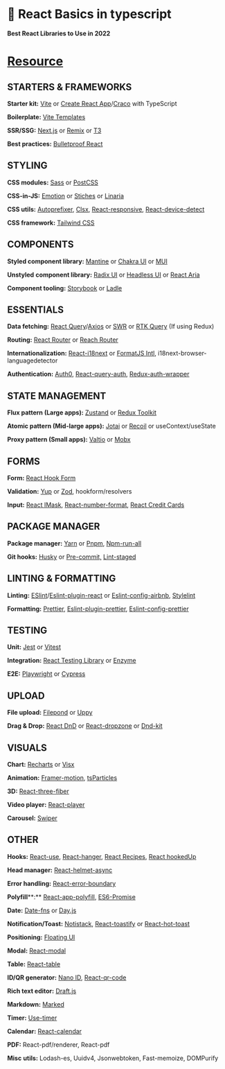 # 🔵 React Basics in typescript
**Best React Libraries to Use in 2022**

# [Resource](https://www.reddit.com/r/reactjs/search?q=flair_name%3A%22Resource%22&restrict_sr=1)

## **STARTERS & FRAMEWORKS**

**Starter kit:** [Vite](https://vitejs.dev/) or [Create React App](https://create-react-app.dev/)/[Craco](https://github.com/dilanx/craco) with TypeScript

**Boilerplate:** [Vite Templates](https://github.com/vitejs/awesome-vite)

**SSR/SSG:** [Next.js](https://nextjs.org/) or [Remix](https://remix.run/) or [T3](https://create.t3.gg/)

**Best practices:** [Bulletproof React](https://github.com/alan2207/bulletproof-react)

## **STYLING**

**CSS modules:** [Sass](https://sass-lang.com/) or [PostCSS](https://postcss.org/)

**CSS-in-JS:** [Emotion](https://emotion.sh/docs/introduction) or [Stiches](https://github.com/stitchesjs/stitches) or [Linaria](https://github.com/callstack/linaria)

**CSS utils:** [Autoprefixer](https://github.com/postcss/autoprefixer), [Clsx](https://github.com/lukeed/clsx), [React-responsive](https://github.com/yocontra/react-responsive), [React-device-detect](https://github.com/duskload/react-device-detect)

**CSS framework:** [Tailwind CSS](https://tailwindcss.com/)

## **COMPONENTS**

**Styled component library:** [Mantine](https://mantine.dev/) or [Chakra UI](https://chakra-ui.com/) or [MUI](https://mui.com/)

**Unstyled** **component library:** [Radix UI](https://www.radix-ui.com/) or [Headless UI](https://headlessui.com/) or [React Aria](https://react-spectrum.adobe.com/react-aria/)

**Component tooling:** [Storybook](https://storybook.js.org/) or [Ladle](https://ladle.dev/)

## **ESSENTIALS**

**Data fetching:** [React Query](https://tanstack.com/query/v4/?from=reactQueryV3&original=https://react-query-v3.tanstack.com/)/[Axios](https://github.com/axios/axios) or [SWR](https://swr.vercel.app/) or [RTK Query](https://redux-toolkit.js.org/rtk-query/overview) (If using Redux)

**Routing:** [React Router](https://reactrouter.com/) or [Reach Router](https://github.com/reach/router)

**Internationalization:** [React-i18next](https://react.i18next.com/) or [FormatJS Intl](https://formatjs.io/docs/intl/), i18next-browser-languagedetector

**Authentication:** [Auth0](https://github.com/auth0/auth0-react), [React-query-auth](https://github.com/alan2207/react-query-auth), [Redux-auth-wrapper](https://github.com/mjrussell/redux-auth-wrapper)

## **STATE MANAGEMENT**

**Flux pattern (Large apps):** [Zustand](https://github.com/pmndrs/zustand) or [Redux Toolkit](https://redux-toolkit.js.org/)

**Atomic pattern (Mid-large apps):** [Jotai](https://jotai.org/) or [Recoil](https://recoiljs.org/) or useContext/useState

**Proxy pattern (Small apps):** [Valtio](https://github.com/pmndrs/valtio) or [Mobx](https://mobx.js.org/README.html)

## **FORMS**

**Form:** [React Hook Form](https://react-hook-form.com/)

**Validation:** [Yup](https://github.com/jquense/yup) or [Zod](https://github.com/colinhacks/zod), hookform/resolvers

**Input:** [React IMask](https://github.com/uNmAnNeR/imaskjs/tree/master/packages/react-imask), [React-number-format](https://github.com/s-yadav/react-number-format), [React Credit Cards](https://github.com/amaroteam/react-credit-cards)

## **PACKAGE MANAGER**

**Package manager:** [Yarn](https://yarnpkg.com/) or [Pnpm](https://pnpm.io/), [Npm-run-all](https://github.com/mysticatea/npm-run-all)

**Git hooks:** [Husky](https://github.com/typicode/husky) or [Pre-commit,](https://pre-commit.com/) [Lint-staged](https://github.com/okonet/lint-staged)

## **LINTING & FORMATTING**

**Linting:** [ESlint](https://eslint.org/)/[Eslint-plugin-react](https://www.npmjs.com/package/eslint-plugin-react) or [Eslint-config-airbnb](https://github.com/airbnb/javascript/tree/master/packages/eslint-config-airbnb), [Stylelint](https://stylelint.io/)

**Formatting:** [Prettier](https://prettier.io/), [Eslint-plugin-prettier](https://github.com/prettier/eslint-plugin-prettier), [Eslint-config-prettier](https://github.com/prettier/eslint-config-prettier)

## **TESTING**

**Unit:** [Jest](https://jestjs.io/) or [Vitest](https://vitest.dev/)

**Integration:** [React Testing Library](https://testing-library.com/docs/react-testing-library/intro/) or [Enzyme](https://enzymejs.github.io/enzyme/)

**E2E:** [Playwright](https://playwright.dev/) or [Cypress](https://github.com/cypress-io/cypress)

## **UPLOAD**

**File upload:** [Filepond](https://pqina.nl/filepond/) or [Uppy](https://uppy.io/)

**Drag & Drop:** [React DnD](https://react-dnd.github.io/react-dnd/about) or [React-dropzone](https://react-dropzone.js.org/) or [Dnd-kit](https://dndkit.com/)

## **VISUALS**

**Chart:** [Recharts](https://recharts.org/) or [Visx](https://github.com/airbnb/visx)

**Animation:** [Framer-motion](https://www.framer.com/motion/), [tsParticles](https://github.com/matteobruni/tsparticles)

**3D:** [React-three-fiber](https://github.com/pmndrs/react-three-fiber)

**Video player:** [React-player](https://github.com/cookpete/react-player)

**Carousel:** [Swiper](https://github.com/nolimits4web/swiper)

## **OTHER**

**Hooks:** [React-use](https://github.com/streamich/react-use), [React-hanger](https://github.com/kitze/react-hanger), [React Recipes](https://github.com/craig1123/react-recipes), [React hookedUp](https://github.com/zakariaharti/react-hookedup)

**Head manager:** [React-helmet-async](https://github.com/staylor/react-helmet-async)

**Error handling:** [React-error-boundary](https://github.com/bvaughn/react-error-boundary)

**Polyfill****:** [React-app-polyfill](https://github.com/facebook/create-react-app/tree/master/packages/react-app-polyfill), [ES6-Promise](https://github.com/stefanpenner/es6-promise)

**Date:** [Date-fns](https://date-fns.org/) or [Day.js](https://day.js.org/)

**Notification/Toast:** [Notistack](https://github.com/iamhosseindhv/notistack), [React-toastify](https://github.com/fkhadra/react-toastify) or [React-hot-toast](https://react-hot-toast.com/)

**Positioning:** [Floating UI](https://floating-ui.com/)

**Modal:** [React-modal](https://github.com/reactjs/react-modal)

**Table:** [React-table](https://tanstack.com/table/v7/)

**ID/QR generator:** [Nano ID](https://github.com/ai/nanoid), [React-qr\-code](https://github.com/rosskhanas/react-qr-code)

**Rich text editor:** [Draft.js](https://draftjs.org/)

**Markdown:** [Marked](https://github.com/markedjs/marked)

**Timer:** [Use-timer](https://github.com/thibaultboursier/use-timer)

**Calendar:** [React-calendar](https://github.com/wojtekmaj/react-calendar)

**PDF:** React-pdf/renderer, React-pdf

**Misc** **utils:** Lodash\-es, Uuidv4, Jsonwebtoken, Fast-memoize, DOMPurify
